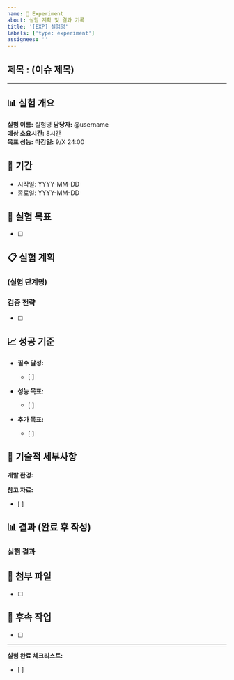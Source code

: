 ```yaml
---
name: 🔬 Experiment
about: 실험 계획 및 결과 기록
title: '[EXP] 실험명'
labels: ['type: experiment']
assignees: ''
---
```


## 제목 : (이슈 제목)

---

## 📊 실험 개요
**실험 이름:** 실험명 
**담당자:** @username  
**예상 소요시간:** 8시간  
**목표 성능:** 
**마감일:** 9/X 24:00

## 📅 기간
- 시작일: YYYY-MM-DD
- 종료일: YYYY-MM-DD

## 🎯 실험 목표
- [ ] 

## 📋 실험 계획
### (실험 단계명)

### 검증 전략
- [ ] 

## 📈 성공 기준
- **필수 달성:**
  - [ ] 

- **성능 목표:**
  - [ ] 

- **추가 목표:**
  - [ ] 

## 🔧 기술적 세부사항
**개발 환경:**


**참고 자료:**
- [ ] 

## 📊 결과 (완료 후 작성)
### 실행 결과

## 📎 첨부 파일
- [ ] 

## 🔄 후속 작업
- [ ] 

---
**실험 완료 체크리스트:**
- [ ] 

